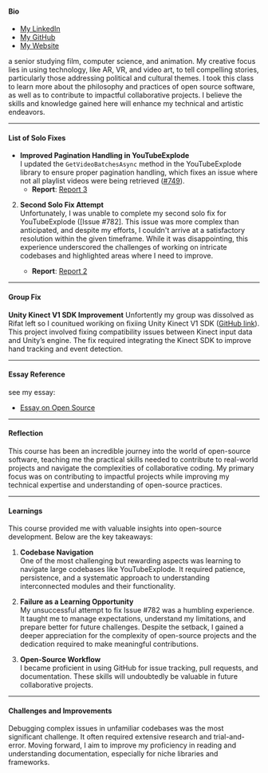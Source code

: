 

#### **Bio**  
- [My LinkedIn](https://www.linkedin.com/in/ahmed-shuwehdi-5130a819b/)
- [My GitHub](https://github.com/ahmed-esh)
- [My Website](https://ahmedesh.com)

 a senior studying film, computer science, and animation. My creative focus lies in using technology, like AR, VR, and video art, to tell compelling stories, particularly those addressing political and cultural themes. I took this class to learn more about the philosophy and practices of open source software, as well as to contribute to impactful collaborative projects. I believe the skills and knowledge gained here will enhance my technical and artistic endeavors.

---

#### **List of Solo Fixes**  

- **Improved Pagination Handling in YouTubeExplode**  
  I updated the `GetVideoBatchesAsync` method in the YouTubeExplode library to ensure proper pagination handling, which fixes an issue where not all playlist videos were being retrieved ([#749](https://github.com/Tyrrrz/YoutubeExplode/issues/749)).
     - **Report**: [Report 3](https://github.com/bennColl-cs4387/Ahmed/blob/main/assignments/solo-fixes/youtubeexplode-782/Report%203.md)

2. **Second Solo Fix Attempt**  
   Unfortunately, I was unable to complete my second solo fix for YouTubeExplode ([Issue #782]. This issue was more complex than anticipated, and despite my efforts, I couldn't arrive at a satisfactory resolution within the given timeframe. While it was disappointing, this experience underscored the challenges of working on intricate codebases and highlighted areas where I need to improve.
   
     - **Report**: [Report 2](https://github.com/bennColl-cs4387/Ahmed/blob/main/assignments/solo-fixes/youtubeexplode-782/Report%202.md)


---
#### **Group Fix**  
**Unity Kinect V1 SDK Improvement**
Unfortently my group was dissolved as Rifat left so I counitued woriking on fixiing Unity Kinect V1 SDK ([GitHub link](https://github.com/ahmed-esh/Unity-kinect-V1-SDK)). This project involved fixing compatibility issues between Kinect input data and Unity’s engine. The fix required integrating the Kinect SDK to improve hand tracking and event detection.


---

#### **Essay Reference**  

see my essay:  
- [Essay on Open Source](https://github.com/bennColl-cs4387/Ahmed/blob/main/assignments/essay/essay.md)

---

#### **Reflection**

This course has been an incredible journey into the world of open-source software, teaching me the practical skills needed to contribute to real-world projects and navigate the complexities of collaborative coding. My primary focus was on contributing to impactful projects while improving my technical expertise and understanding of open-source practices.

---

#### **Learnings**

This course provided me with valuable insights into open-source development. Below are the key takeaways:

1. **Codebase Navigation**  
   One of the most challenging but rewarding aspects was learning to navigate large codebases like YouTubeExplode. It required patience, persistence, and a systematic approach to understanding interconnected modules and their functionality.
   

2. **Failure as a Learning Opportunity**  
   My unsuccessful attempt to fix Issue #782 was a humbling experience. It taught me to manage expectations, understand my limitations, and prepare better for future challenges. Despite the setback, I gained a deeper appreciation for the complexity of open-source projects and the dedication required to make meaningful contributions.

3. **Open-Source Workflow**  
   I became proficient in using GitHub for issue tracking, pull requests, and documentation. These skills will undoubtedly be valuable in future collaborative projects.

---

#### **Challenges and Improvements**

Debugging complex issues in unfamiliar codebases was the most significant challenge. It often required extensive research and trial-and-error. Moving forward, I aim to improve my proficiency in reading and understanding documentation, especially for niche libraries and frameworks.


